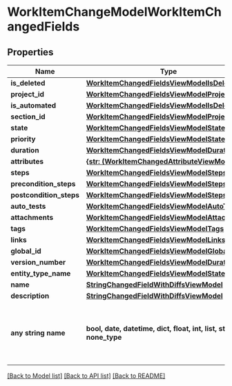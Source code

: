 # WorkItemChangeModelWorkItemChangedFields


## Properties
Name | Type | Description | Notes
------------ | ------------- | ------------- | -------------
**is_deleted** | [**WorkItemChangedFieldsViewModelIsDeleted**](WorkItemChangedFieldsViewModelIsDeleted.md) |  | 
**project_id** | [**WorkItemChangedFieldsViewModelProjectId**](WorkItemChangedFieldsViewModelProjectId.md) |  | 
**is_automated** | [**WorkItemChangedFieldsViewModelIsDeleted**](WorkItemChangedFieldsViewModelIsDeleted.md) |  | 
**section_id** | [**WorkItemChangedFieldsViewModelProjectId**](WorkItemChangedFieldsViewModelProjectId.md) |  | 
**state** | [**WorkItemChangedFieldsViewModelState**](WorkItemChangedFieldsViewModelState.md) |  | 
**priority** | [**WorkItemChangedFieldsViewModelState**](WorkItemChangedFieldsViewModelState.md) |  | 
**duration** | [**WorkItemChangedFieldsViewModelDuration**](WorkItemChangedFieldsViewModelDuration.md) |  | 
**attributes** | [**{str: (WorkItemChangedAttributeViewModel,)}**](WorkItemChangedAttributeViewModel.md) |  | 
**steps** | [**WorkItemChangedFieldsViewModelSteps**](WorkItemChangedFieldsViewModelSteps.md) |  | 
**precondition_steps** | [**WorkItemChangedFieldsViewModelSteps**](WorkItemChangedFieldsViewModelSteps.md) |  | 
**postcondition_steps** | [**WorkItemChangedFieldsViewModelSteps**](WorkItemChangedFieldsViewModelSteps.md) |  | 
**auto_tests** | [**WorkItemChangedFieldsViewModelAutoTests**](WorkItemChangedFieldsViewModelAutoTests.md) |  | 
**attachments** | [**WorkItemChangedFieldsViewModelAttachments**](WorkItemChangedFieldsViewModelAttachments.md) |  | 
**tags** | [**WorkItemChangedFieldsViewModelTags**](WorkItemChangedFieldsViewModelTags.md) |  | 
**links** | [**WorkItemChangedFieldsViewModelLinks**](WorkItemChangedFieldsViewModelLinks.md) |  | 
**global_id** | [**WorkItemChangedFieldsViewModelGlobalId**](WorkItemChangedFieldsViewModelGlobalId.md) |  | 
**version_number** | [**WorkItemChangedFieldsViewModelDuration**](WorkItemChangedFieldsViewModelDuration.md) |  | 
**entity_type_name** | [**WorkItemChangedFieldsViewModelState**](WorkItemChangedFieldsViewModelState.md) |  | 
**name** | [**StringChangedFieldWithDiffsViewModel**](StringChangedFieldWithDiffsViewModel.md) |  | [optional] 
**description** | [**StringChangedFieldWithDiffsViewModel**](StringChangedFieldWithDiffsViewModel.md) |  | [optional] 
**any string name** | **bool, date, datetime, dict, float, int, list, str, none_type** | any string name can be used but the value must be the correct type | [optional]

[[Back to Model list]](../README.md#documentation-for-models) [[Back to API list]](../README.md#documentation-for-api-endpoints) [[Back to README]](../README.md)


